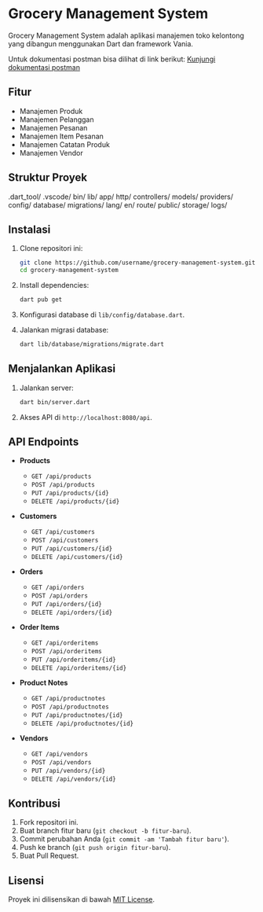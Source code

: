 # Grocery Management System

Grocery Management System adalah aplikasi manajemen toko kelontong yang dibangun menggunakan Dart dan framework Vania.

Untuk dokumentasi postman bisa dilihat di link berikut: [Kunjungi dokumentasi postman](https://s.id/Testing-Vania-API)

## Fitur

- Manajemen Produk
- Manajemen Pelanggan
- Manajemen Pesanan
- Manajemen Item Pesanan
- Manajemen Catatan Produk
- Manajemen Vendor

## Struktur Proyek
.dart_tool/ .vscode/ bin/ lib/ app/ http/ controllers/ models/ providers/ config/ database/ migrations/ lang/ en/ route/ public/ storage/ logs/


## Instalasi

1. Clone repositori ini:

    ```sh
    git clone https://github.com/username/grocery-management-system.git
    cd grocery-management-system
    ```

2. Install dependencies:

    ```sh
    dart pub get
    ```

3. Konfigurasi database di `lib/config/database.dart`.

4. Jalankan migrasi database:

    ```sh
    dart lib/database/migrations/migrate.dart
    ```

## Menjalankan Aplikasi

1. Jalankan server:

    ```sh
    dart bin/server.dart
    ```

2. Akses API di `http://localhost:8080/api`.

## API Endpoints

- **Products**
  - `GET /api/products`
  - `POST /api/products`
  - `PUT /api/products/{id}`
  - `DELETE /api/products/{id}`

- **Customers**
  - `GET /api/customers`
  - `POST /api/customers`
  - `PUT /api/customers/{id}`
  - `DELETE /api/customers/{id}`

- **Orders**
  - `GET /api/orders`
  - `POST /api/orders`
  - `PUT /api/orders/{id}`
  - `DELETE /api/orders/{id}`

- **Order Items**
  - `GET /api/orderitems`
  - `POST /api/orderitems`
  - `PUT /api/orderitems/{id}`
  - `DELETE /api/orderitems/{id}`

- **Product Notes**
  - `GET /api/productnotes`
  - `POST /api/productnotes`
  - `PUT /api/productnotes/{id}`
  - `DELETE /api/productnotes/{id}`

- **Vendors**
  - `GET /api/vendors`
  - `POST /api/vendors`
  - `PUT /api/vendors/{id}`
  - `DELETE /api/vendors/{id}`

## Kontribusi

1. Fork repositori ini.
2. Buat branch fitur baru (`git checkout -b fitur-baru`).
3. Commit perubahan Anda (`git commit -am 'Tambah fitur baru'`).
4. Push ke branch (`git push origin fitur-baru`).
5. Buat Pull Request.

## Lisensi

Proyek ini dilisensikan di bawah [MIT License](LICENSE).
